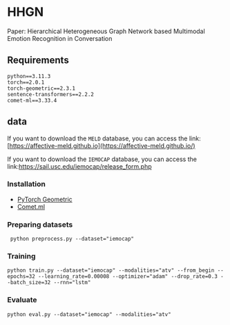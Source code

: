 # HHGN
Paper: Hierarchical Heterogeneous Graph Network based Multimodal Emotion Recognition in Conversation

## Requirements
```
python==3.11.3
torch==2.0.1
torch-geometric==2.3.1
sentence-transformers==2.2.2
comet-ml==3.33.4
```
## data

If you want to download the `MELD` database, you can access the link: [https://affective-meld.github.io](https://affective-meld.github.io/)

If you want to download the `IEMOCAP` database, you can access the link:https://sail.usc.edu/iemocap/release_form.php

### Installation

- [PyTorch Geometric](https://pytorch-geometric.readthedocs.io/en/latest/notes/installation.html)
- [Comet.ml](https://www.comet.ml/docs/python-sdk/advanced/)
### Preparing datasets
```
 python preprocess.py --dataset="iemocap"
```
### Training
```
python train.py --dataset="iemocap" --modalities="atv" --from_begin --epochs=32 --learning_rate=0.00008 --optimizer="adam" --drop_rate=0.3 --batch_size=32 --rnn="lstm" 
```
### Evaluate
```
python eval.py --dataset="iemocap" --modalities="atv"
```
